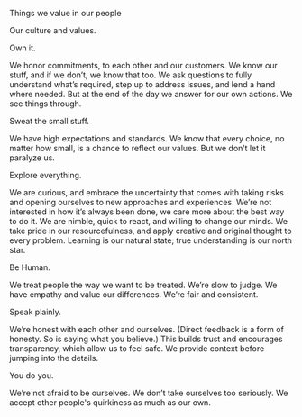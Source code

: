 Things we value in our people

Our culture and values.

Own it.

We honor commitments, to each other and our customers. We know our stuff, and if we don’t, we know that too. We ask questions to fully understand what’s required, step up to address issues, and lend a hand where needed. But at the end of the day we answer for our own actions. We see things through.

Sweat the small stuff.

We have high expectations and standards. We know that every choice, no matter how small, is a chance to reflect our values. But we don’t let it paralyze us.

Explore everything.

We are curious, and embrace the uncertainty that comes with taking risks and opening ourselves to new approaches and experiences. We’re not interested in how it’s always been done, we care more about the best way to do it. We are nimble, quick to react, and willing to change our minds. We take pride in our resourcefulness, and apply creative and original thought to every problem. Learning is our natural state; true understanding is our north star.

Be Human.

We treat people the way we want to be treated. We’re slow to judge. We have empathy and value our differences. We’re fair and consistent.

Speak plainly.

We’re honest with each other and ourselves. (Direct feedback is a form of honesty. So is saying what you believe.) This builds trust and encourages transparency, which allow us to feel safe. We provide context before jumping into the details.

You do you.

We’re not afraid to be ourselves. We don’t take ourselves too seriously. We accept other people's quirkiness as much as our own.
